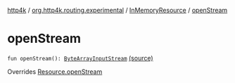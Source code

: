 [http4k](../../index.md) / [org.http4k.routing.experimental](../index.md) / [InMemoryResource](index.md) / [openStream](./open-stream.md)

# openStream

`fun openStream(): `[`ByteArrayInputStream`](https://docs.oracle.com/javase/6/docs/api/java/io/ByteArrayInputStream.html) [(source)](https://github.com/http4k/http4k/blob/master/http4k-incubator/src/main/kotlin/org/http4k/routing/experimental/InMemoryResource.kt#L22)

Overrides [Resource.openStream](../-resource/open-stream.md)

